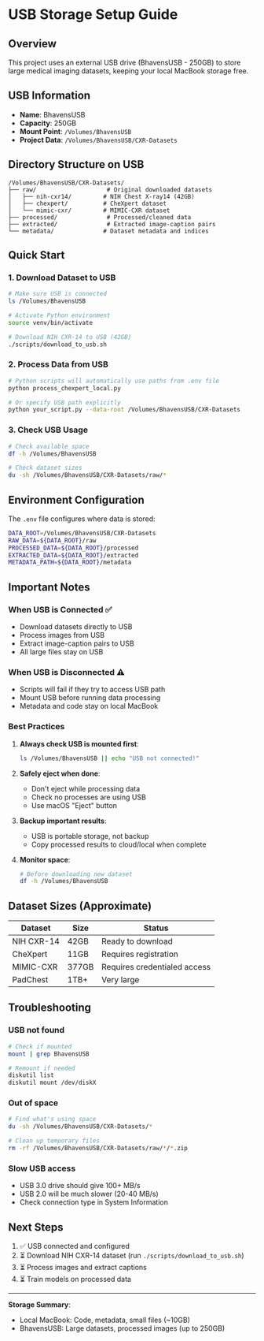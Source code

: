 # USB Storage Setup Guide

## Overview
This project uses an external USB drive (BhavensUSB - 250GB) to store large medical imaging datasets, keeping your local MacBook storage free.

## USB Information
- **Name**: BhavensUSB
- **Capacity**: 250GB
- **Mount Point**: `/Volumes/BhavensUSB`
- **Project Data**: `/Volumes/BhavensUSB/CXR-Datasets`

## Directory Structure on USB

```
/Volumes/BhavensUSB/CXR-Datasets/
├── raw/                    # Original downloaded datasets
│   ├── nih-cxr14/         # NIH Chest X-ray14 (42GB)
│   ├── chexpert/          # CheXpert dataset
│   └── mimic-cxr/         # MIMIC-CXR dataset
├── processed/              # Processed/cleaned data
├── extracted/              # Extracted image-caption pairs
└── metadata/              # Dataset metadata and indices
```

## Quick Start

### 1. Download Dataset to USB

```bash
# Make sure USB is connected
ls /Volumes/BhavensUSB

# Activate Python environment
source venv/bin/activate

# Download NIH CXR-14 to USB (42GB)
./scripts/download_to_usb.sh
```

### 2. Process Data from USB

```bash
# Python scripts will automatically use paths from .env file
python process_chexpert_local.py

# Or specify USB path explicitly
python your_script.py --data-root /Volumes/BhavensUSB/CXR-Datasets
```

### 3. Check USB Usage

```bash
# Check available space
df -h /Volumes/BhavensUSB

# Check dataset sizes
du -sh /Volumes/BhavensUSB/CXR-Datasets/raw/*
```

## Environment Configuration

The `.env` file configures where data is stored:

```bash
DATA_ROOT=/Volumes/BhavensUSB/CXR-Datasets
RAW_DATA=${DATA_ROOT}/raw
PROCESSED_DATA=${DATA_ROOT}/processed
EXTRACTED_DATA=${DATA_ROOT}/extracted
METADATA_PATH=${DATA_ROOT}/metadata
```

## Important Notes

### When USB is Connected ✅
- Download datasets directly to USB
- Process images from USB
- Extract image-caption pairs to USB
- All large files stay on USB

### When USB is Disconnected ⚠️
- Scripts will fail if they try to access USB path
- Mount USB before running data processing
- Metadata and code stay on local MacBook

### Best Practices

1. **Always check USB is mounted first**:
   ```bash
   ls /Volumes/BhavensUSB || echo "USB not connected!"
   ```

2. **Safely eject when done**:
   - Don't eject while processing data
   - Check no processes are using USB
   - Use macOS "Eject" button

3. **Backup important results**:
   - USB is portable storage, not backup
   - Copy processed results to cloud/local when complete

4. **Monitor space**:
   ```bash
   # Before downloading new dataset
   df -h /Volumes/BhavensUSB
   ```

## Dataset Sizes (Approximate)

| Dataset | Size | Status |
|---------|------|--------|
| NIH CXR-14 | 42GB | Ready to download |
| CheXpert | 11GB | Requires registration |
| MIMIC-CXR | 377GB | Requires credentialed access |
| PadChest | 1TB+ | Very large |

## Troubleshooting

### USB not found
```bash
# Check if mounted
mount | grep BhavensUSB

# Remount if needed
diskutil list
diskutil mount /dev/diskX
```

### Out of space
```bash
# Find what's using space
du -sh /Volumes/BhavensUSB/CXR-Datasets/*

# Clean up temporary files
rm -rf /Volumes/BhavensUSB/CXR-Datasets/raw/*/*.zip
```

### Slow USB access
- USB 3.0 drive should give 100+ MB/s
- USB 2.0 will be much slower (20-40 MB/s)
- Check connection type in System Information

## Next Steps

1. ✅ USB connected and configured
2. ⏳ Download NIH CXR-14 dataset (run `./scripts/download_to_usb.sh`)
3. ⏳ Process images and extract captions
4. ⏳ Train models on processed data

---

**Storage Summary**:
- Local MacBook: Code, metadata, small files (~10GB)
- BhavensUSB: Large datasets, processed images (up to 250GB)
